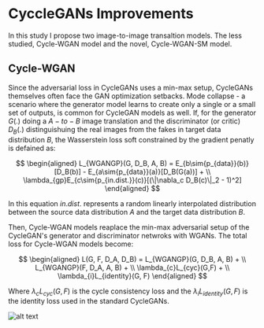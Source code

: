 # CyccleGANs Improvements

In this study I propose two image-to-image transaltion models. The less studied, Cycle-WGAN model and the novel, Cycle-WGAN-SM model. 

## Cycle-WGAN
Since the adversarial loss in CycleGANs uses a min-max setup, CycleGANs themselves often face the GAN optimization setbacks. Mode collapse - a scenario where the generator model learns to create only a single or a small set of outputs, is common for CycleGAN models as well. If, for the generator $G(.)$ doing a $A-to-B$ image translation and the discriminator (or critic) $D_B(.)$ distinguishuing the real images from the fakes in target data distribution $B$, the Wasserstein loss soft constrained by the gradient penatly is defained as:
   
    
$$
\begin{aligned} 
L_{WGANGP}(G, D_B, A, B) =   E_{b\sim{p_{data}}(b)}[D_B(b)]  -  E_{a\sim{p_{data}}(a)}[D_B(G(a))]  + \\ 
                             \lambda_{gp}E_{c\sim{p_{in.dist.}}(c)}[(\|\nabla_c D_B(c)\|_2 - 1)^2] 
\end{aligned}
$$
  
  
In this equation $in.dist.$ represents a random linearly interpolated distribution between the source data distribution $A$ and the target data distribution $B$. 

Then, Cycle-WGAN models reaplace the min-max adversarial setup of the CycleGAN's generator and discriminator netwroks with WGANs. The total loss for Cycle-WGAN models become:

$$
\begin{aligned} 
L(G, F, D_A, D_B)  =  L_{WGANGP}(G, D_B, A, B)   + \\ 
                     L_{WGANGP}(F, D_A, A, B)   + \\ 
                     \lambda_{c}L_{cyc}(G,F)   + \\ 
                     \lambda_{i}L_{identity}(G, F)   
\end{aligned}
$$

Where  $\lambda_{c}L_{cyc}(G,F)$ is the cycle consistency loss and the $\lambda_{i}L_{identity}(G, F)$ is the identity loss used in the standard CycleGANs.

![alt text](https://github.com/[devesh1611singh]/[Cycle-WGAN]/tree/[main]/[ModelArchitecture]/Cycle-WGAN.pdf?raw=true)
